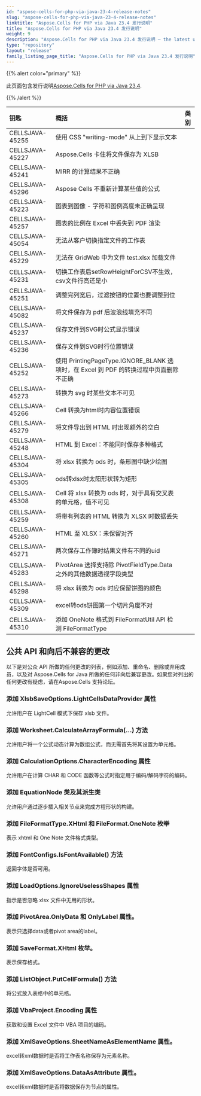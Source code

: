 ```yaml
---
id: "aspose-cells-for-php-via-java-23-4-release-notes"
slug: "aspose-cells-for-php-via-java-23-4-release-notes"
linktitle: "Aspose.Cells for PHP via Java 23.4 发行说明"
title: "Aspose.Cells for PHP via Java 23.4 发行说明"
weight: 9
description: "Aspose.Cells for PHP via Java 23.4 发行说明 – the latest updates and fixes."
type: "repository"
layout: "release"
family_listing_page_title: "Aspose.Cells for PHP via Java 23.4 发行说明"
---
```

{{% alert color="primary" %}}

此页面包含发行说明[Aspose.Cells for PHP via Java 23.4](https://releases.aspose.com/cells/php/new-releases/aspose.cells-for-php-via-java-23.4/).

{{% /alert %}}

|**钥匙**|**概括**|**类别**|
| :- | :- | :- |
|CELLSJAVA-45255|使用 CSS "writing-mode" 从上到下显示文本|
|CELLSJAVA-45227|Aspose.Cells 卡住将文件保存为 XLSB|
|CELLSJAVA-45241|MIRR 的计算结果不正确|
|CELLSJAVA-45296|Aspose Cells 不重新计算某些值的公式|
|CELLSJAVA-45223|图表到图像 - 字符和图例高度未正确呈现|
|CELLSJAVA-45257|图表的比例在 Excel 中丢失到 PDF 渲染|
|CELLSJAVA-45054|无法从客户切换指定文件的工作表|
|CELLSJAVA-45229|无法在 GridWeb 中为文件 test.xlsx 加载文件|
|CELLSJAVA-45231|切换工作表后setRowHeightForCSV不生效，csv文件行高还是小|
|CELLSJAVA-45251|调整完列宽后，过滤按钮的位置也要调整到位|
|CELLSJAVA-45082|将文件保存为 pdf 后波浪线填充不同|
|CELLSJAVA-45237|保存文件到SVG时公式显示错误|
|CELLSJAVA-45236|保存文件到SVG时行位置错误|
|CELLSJAVA-45252|使用 PrintingPageType.IGNORE_BLANK 选项时，在 Excel 到 PDF 的转换过程中页面删除不正确|
|CELLSJAVA-45273|转换为 svg 时某些文本不可见|
|CELLSJAVA-45266|Cell 转换为html时内容位置错误|
|CELLSJAVA-45279|将文件导出到 HTML 时出现额外的空白|
|CELLSJAVA-45248|HTML 到 Excel：不能同时保存多种格式|
|CELLSJAVA-45304|将 xlsx 转换为 ods 时，条形图中缺少绘图|
|CELLSJAVA-45305|ods转xlsx时太阳形状转为矩形|
|CELLSJAVA-45308|Cell 将 xlsx 转换为 ods 时，对于具有交叉表的单元格，值不可见|
|CELLSJAVA-45259|将带有列表的 HTML 转换为 XLSX 时数据丢失|
|CELLSJAVA-45260|HTML 至 XLSX：未保留对齐|
|CELLSJAVA-45271|两次保存工作簿时结果文件有不同的uid|
|CELLSJAVA-45283|PivotArea 选择支持除 PivotFieldType.Data 之外的其他数据透视字段类型|
|CELLSJAVA-45298|将 xlsx 转换为 ods 时应保留饼图的颜色|
|CELLSJAVA-45309|excel转ods饼图第一个切片角度不对|
|CELLSJAVA-45310|添加 OneNote 格式到 FileFormatUtil API 检测 FileFormatType|

##  **公共 API 和向后不兼容的更改**

以下是对公众 API 所做的任何更改的列表，例如添加、重命名、删除或弃用成员，以及对 Aspose.Cells for Java 所做的任何非向后兼容更改。如果您对列出的任何更改有疑虑，请在Aspose.Cells 支持论坛。

###  **添加 XlsbSaveOptions.LightCellsDataProvider 属性**

允许用户在 LightCell 模式下保存 xlsb 文件。

###  **添加 Worksheet.CalculateArrayFormula(...) 方法**

允许用户将一个公式动态计算为数组公式，而无需首先将其设置为单元格。

###  **添加 CalculationOptions.CharacterEncoding 属性**

允许用户在计算 CHAR 和 CODE 函数等公式时指定用于编码/解码字符的编码。

###  **添加 EquationNode 类及其派生类**

允许用户通过逐步插入相关节点来完成方程形状的构建。

###  **添加 FileFormatType.XHtml 和 FileFormat.OneNote 枚举**

表示 xhtml 和 One Note 文件格式类型。

###  **添加 FontConfigs.IsFontAvailable() 方法**

返回字体是否可用。

###  **添加 LoadOptions.IgnoreUselessShapes 属性**

指示是否忽略 xlsx 文件中无用的形状。

###  **添加 PivotArea.OnlyData 和 OnlyLabel 属性。**

表示只选择data或者pivot area的label。

###  **添加 SaveFormat.XHtml 枚举。**

表示保存格式。

###  **添加 ListObject.PutCellFormula() 方法**

将公式放入表格中的单元格。

###  **添加 VbaProject.Encoding 属性**

获取和设置 Excel 文件中 VBA 项目的编码。

###  **添加 XmlSaveOptions.SheetNameAsElementName 属性。**

excel转xml数据时是否将工作表名称保存为元素名称。

###  **添加 XmlSaveOptions.DataAsAttribute 属性。**

excel转xml数据时是否将数据保存为节点的属性。
